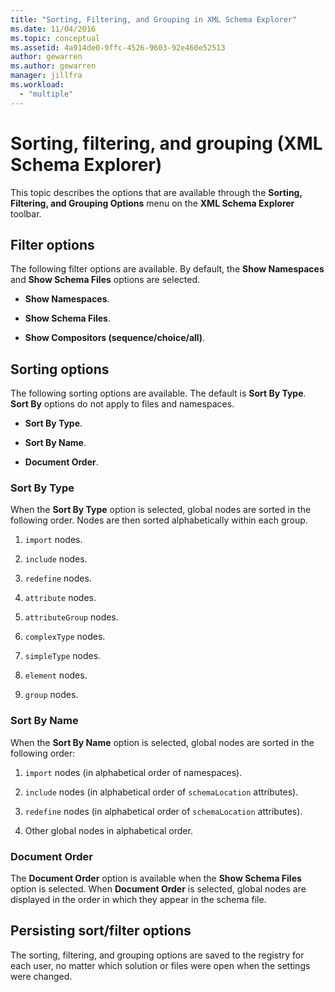 ```yaml
---
title: "Sorting, Filtering, and Grouping in XML Schema Explorer"
ms.date: 11/04/2016
ms.topic: conceptual
ms.assetid: 4a914de0-9ffc-4526-9603-92e460e52513
author: gewarren
ms.author: gewarren
manager: jillfra
ms.workload:
  - "multiple"
---
```

# Sorting, filtering, and grouping (XML Schema Explorer)

This topic describes the options that are available through the **Sorting, Filtering, and Grouping Options** menu on the **XML Schema Explorer** toolbar.

## Filter options

 The following filter options are available. By default, the **Show Namespaces** and **Show Schema Files** options are selected.

-   **Show Namespaces**.

-   **Show Schema Files**.

-   **Show Compositors (sequence/choice/all)**.

## Sorting options

 The following sorting options are available. The default is **Sort By Type**. **Sort By** options do not apply to files and namespaces.

-   **Sort By Type**.

-   **Sort By Name**.

-   **Document Order**.

### Sort By Type

 When the **Sort By Type** option is selected, global nodes are sorted in the following order. Nodes are then sorted alphabetically within each group.

1.  `import` nodes.

2.  `include` nodes.

3.  `redefine` nodes.

4.  `attribute` nodes.

5.  `attributeGroup` nodes.

6.  `complexType` nodes.

7.  `simpleType` nodes.

8.  `element` nodes.

9. `group` nodes.

### Sort By Name

 When the **Sort By Name** option is selected, global nodes are sorted in the following order:

1.  `import` nodes (in alphabetical order of namespaces).

2.  `include` nodes (in alphabetical order of `schemaLocation` attributes).

3.  `redefine` nodes (in alphabetical order of `schemaLocation` attributes).

4.  Other global nodes in alphabetical order.

### Document Order

 The **Document Order** option is available when the **Show Schema Files** option is selected. When **Document Order** is selected, global nodes are displayed in the order in which they appear in the schema file.

## Persisting sort/filter options

 The sorting, filtering, and grouping options are saved to the registry for each user, no matter which solution or files were open when the settings were changed.